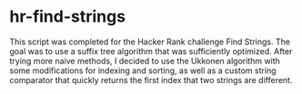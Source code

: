# hr-find-strings

This script was completed for the Hacker Rank challenge Find Strings.  The goal was to use a suffix tree algorithm that
was sufficiently optimized.  After trying more naive methods, I decided to use the Ukkonen algorithm with some
modifications for indexing and sorting, as well as a custom string comparator that quickly returns the first index that
two strings are different.